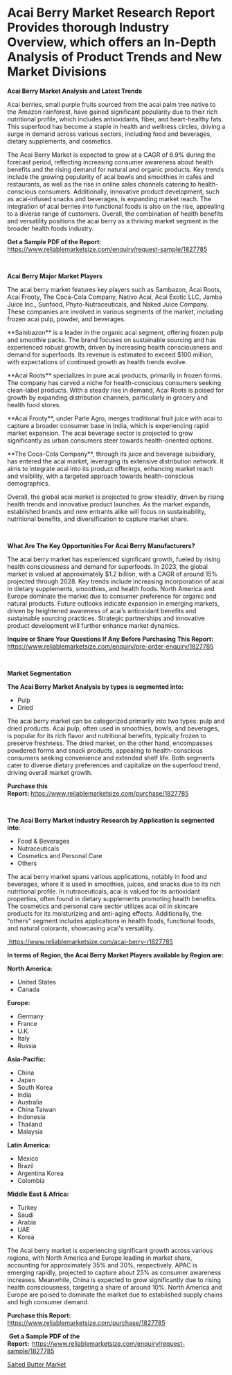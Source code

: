 <p><h1>Acai Berry Market Research Report Provides thorough Industry Overview, which offers an In-Depth Analysis of Product Trends and New Market Divisions</h1></p><p><strong>Acai Berry Market Analysis and Latest Trends</strong></p>
<p><p>Acai berries, small purple fruits sourced from the acai palm tree native to the Amazon rainforest, have gained significant popularity due to their rich nutritional profile, which includes antioxidants, fiber, and heart-healthy fats. This superfood has become a staple in health and wellness circles, driving a surge in demand across various sectors, including food and beverages, dietary supplements, and cosmetics.</p><p>The Acai Berry Market is expected to grow at a CAGR of 6.9% during the forecast period, reflecting increasing consumer awareness about health benefits and the rising demand for natural and organic products. Key trends include the growing popularity of acai bowls and smoothies in cafes and restaurants, as well as the rise in online sales channels catering to health-conscious consumers. Additionally, innovative product development, such as acai-infused snacks and beverages, is expanding market reach. The integration of acai berries into functional foods is also on the rise, appealing to a diverse range of customers. Overall, the combination of health benefits and versatility positions the acai berry as a thriving market segment in the broader health foods industry.</p></p>
<p><strong>Get a Sample PDF of the Report:&nbsp;</strong> <a href="https://www.reliablemarketsize.com/enquiry/request-sample/1827785?utm_campaign=3166&utm_medium=2&utm_source=Github&utm_content=ia&utm_term=07042025&utm_id=acai-berry">https://www.reliablemarketsize.com/enquiry/request-sample/1827785</a></p>
<p>&nbsp;</p>
<p><strong>Acai Berry Major Market Players</strong></p>
<p><p>The acai berry market features key players such as Sambazon, Acai Roots, Acai Frooty, The Coca-Cola Company, Nativo Acai, Acai Exotic LLC, Jamba Juice Inc., Sunfood, Phyto-Nutraceuticals, and Naked Juice Company. These companies are involved in various segments of the market, including frozen acai pulp, powder, and beverages.</p><p>**Sambazon** is a leader in the organic acai segment, offering frozen pulp and smoothie packs. The brand focuses on sustainable sourcing and has experienced robust growth, driven by increasing health consciousness and demand for superfoods. Its revenue is estimated to exceed $100 million, with expectations of continued growth as health trends evolve.</p><p>**Acai Roots** specializes in pure acai products, primarily in frozen forms. The company has carved a niche for health-conscious consumers seeking clean-label products. With a steady rise in demand, Acai Roots is poised for growth by expanding distribution channels, particularly in grocery and health food stores.</p><p>**Acai Frooty**, under Parle Agro, merges traditional fruit juice with acai to capture a broader consumer base in India, which is experiencing rapid market expansion. The acai beverage sector is projected to grow significantly as urban consumers steer towards health-oriented options.</p><p>**The Coca-Cola Company**, through its juice and beverage subsidiary, has entered the acai market, leveraging its extensive distribution network. It aims to integrate acai into its product offerings, enhancing market reach and visibility, with a targeted approach towards health-conscious demographics.</p><p>Overall, the global acai market is projected to grow steadily, driven by rising health trends and innovative product launches. As the market expands, established brands and new entrants alike will focus on sustainability, nutritional benefits, and diversification to capture market share.</p></p>
<p>&nbsp;</p>
<p><strong>What Are The Key Opportunities For Acai Berry Manufacturers?</strong></p>
<p><p>The acai berry market has experienced significant growth, fueled by rising health consciousness and demand for superfoods. In 2023, the global market is valued at approximately $1.2 billion, with a CAGR of around 15% projected through 2028. Key trends include increasing incorporation of acai in dietary supplements, smoothies, and health foods. North America and Europe dominate the market due to consumer preference for organic and natural products. Future outlooks indicate expansion in emerging markets, driven by heightened awareness of acai’s antioxidant benefits and sustainable sourcing practices. Strategic partnerships and innovative product development will further enhance market dynamics.</p></p>
<p><strong>Inquire or Share Your Questions If Any Before Purchasing This Report:</strong> <a href="https://www.reliablemarketsize.com/enquiry/pre-order-enquiry/1827785?utm_campaign=3166&utm_medium=2&utm_source=Github&utm_content=ia&utm_term=07042025&utm_id=acai-berry">https://www.reliablemarketsize.com/enquiry/pre-order-enquiry/1827785</a></p>
<p>&nbsp;</p>
<p><strong>Market Segmentation</strong></p>
<p><strong>The Acai Berry Market Analysis by types is segmented into:</strong></p>
<p><ul><li>Pulp</li><li>Dried</li></ul></p>
<p><p>The acai berry market can be categorized primarily into two types: pulp and dried products. Acai pulp, often used in smoothies, bowls, and beverages, is popular for its rich flavor and nutritional benefits, typically frozen to preserve freshness. The dried market, on the other hand, encompasses powdered forms and snack products, appealing to health-conscious consumers seeking convenience and extended shelf life. Both segments cater to diverse dietary preferences and capitalize on the superfood trend, driving overall market growth.</p></p>
<p><strong>Purchase this Report:&nbsp;</strong><a href="https://www.reliablemarketsize.com/purchase/1827785?utm_campaign=3166&utm_medium=2&utm_source=Github&utm_content=ia&utm_term=07042025&utm_id=acai-berry">https://www.reliablemarketsize.com/purchase/1827785</a></p>
<p>&nbsp;</p>
<p><strong>The Acai Berry Market Industry Research by Application is segmented into:</strong></p>
<p><ul><li>Food & Beverages</li><li>Nutraceuticals</li><li>Cosmetics and Personal Care</li><li>Others</li></ul></p>
<p><p>The acai berry market spans various applications, notably in food and beverages, where it is used in smoothies, juices, and snacks due to its rich nutritional profile. In nutraceuticals, acai is valued for its antioxidant properties, often found in dietary supplements promoting health benefits. The cosmetics and personal care sector utilizes acai oil in skincare products for its moisturizing and anti-aging effects. Additionally, the "others" segment includes applications in health foods, functional foods, and natural colorants, showcasing acai's versatility.</p></p>
<p><a href="https://www.reliablemarketsize.com/acai-berry-r1827785?utm_campaign=3166&utm_medium=2&utm_source=Github&utm_content=ia&utm_term=07042025&utm_id=acai-berry">&nbsp;https://www.reliablemarketsize.com/acai-berry-r1827785</a></p>
<p><strong>In terms of Region, the Acai Berry Market Players available by Region are:</strong></p>
<p>
    <p> <strong> North America: </strong>
        <ul>
            <li>United States</li>
            <li>Canada</li>
        </ul>
        </p> 
    <p> <strong> Europe: </strong>
        <ul>
            <li>Germany</li>
            <li>France</li>
            <li>U.K.</li>
            <li>Italy</li>
            <li>Russia</li>
        </ul>
        </p> 
    <p> <strong> Asia-Pacific: </strong>
        <ul>
            <li>China</li>
            <li>Japan</li>
            <li>South Korea</li>
            <li>India</li>
            <li>Australia</li>
            <li>China Taiwan</li>
            <li>Indonesia</li>
            <li>Thailand</li>
            <li>Malaysia</li>
        </ul>
        </p> 
    <p> <strong> Latin America: </strong>
        <ul>
            <li>Mexico</li>
            <li>Brazil</li>
            <li>Argentina Korea</li>
            <li>Colombia</li>
        </ul>
        </p> 
    <p> <strong> Middle East & Africa: </strong>
        <ul>
            <li>Turkey</li>
            <li>Saudi</li>
            <li>Arabia</li>
            <li>UAE</li>
            <li>Korea</li>
        </ul>
    </p>
    </p>
<p><p>The Acai berry market is experiencing significant growth across various regions, with North America and Europe leading in market share, accounting for approximately 35% and 30%, respectively. APAC is emerging rapidly, projected to capture about 25% as consumer awareness increases. Meanwhile, China is expected to grow significantly due to rising health consciousness, targeting a share of around 10%. North America and Europe are poised to dominate the market due to established supply chains and high consumer demand.</p></p>
<p><strong>Purchase this Report: </strong><a href="https://www.reliablemarketsize.com/purchase/1827785?utm_campaign=3166&utm_medium=2&utm_source=Github&utm_content=ia&utm_term=07042025&utm_id=acai-berry">https://www.reliablemarketsize.com/purchase/1827785</a></p>
<p>&nbsp;<strong>Get a Sample PDF of the Report:&nbsp;&nbsp;</strong><a href="https://www.reliablemarketsize.com/enquiry/request-sample/1827785?utm_campaign=3166&utm_medium=2&utm_source=Github&utm_content=ia&utm_term=07042025&utm_id=acai-berry">https://www.reliablemarketsize.com/enquiry/request-sample/1827785</a></p>
<p><strong></strong></p>
<p><p><a href="https://github.com/mohmodsiason/Market-Research-Report-List-1/blob/main/salted-butter-market.md?utm_campaign=3166&utm_medium=2&utm_source=Github&utm_content=ia&utm_term=07042025&utm_id=acai-berry">Salted Butter Market</a></p></p>